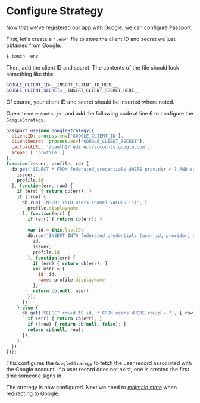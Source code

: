 # Configure Strategy

Now that we've registered our app with Google, we can configure Passport.

First, let's create a `'.env'` file to store the client ID and secret we just
obtained from Google.

```sh
$ touch .env
```

Then, add the client ID and secret.  The contents of the file should look
something like this:

```sh
GOOGLE_CLIENT_ID=__INSERT_CLIENT_ID_HERE__
GOOGLE_CLIENT_SECRET=__INSERT_CLIENT_SECRET_HERE__
```

Of course, your client ID and secret should be inserted where noted.

Open `'routes/auth.js'` and add the following code at line 6 to configure the
`GoogleStrategy`.

```js
passport.use(new GoogleStrategy({
  clientID: process.env['GOOGLE_CLIENT_ID'],
  clientSecret: process.env['GOOGLE_CLIENT_SECRET'],
  callbackURL: '/oauth2/redirect/accounts.google.com',
  scope: [ 'profile' ]
},
function(issuer, profile, cb) {
  db.get('SELECT * FROM federated_credentials WHERE provider = ? AND subject = ?', [
    issuer,
    profile.id
  ], function(err, row) {
    if (err) { return cb(err); }
    if (!row) {
      db.run('INSERT INTO users (name) VALUES (?)', [
        profile.displayName
      ], function(err) {
        if (err) { return cb(err); }
        
        var id = this.lastID;
        db.run('INSERT INTO federated_credentials (user_id, provider, subject) VALUES (?, ?, ?)', [
          id,
          issuer,
          profile.id
        ], function(err) {
          if (err) { return cb(err); }
          var user = {
            id: id,
            name: profile.displayName
          };
          return cb(null, user);
        });
      });
    } else {
      db.get('SELECT rowid AS id, * FROM users WHERE rowid = ?', [ row.user_id ], function(err, row) {
        if (err) { return cb(err); }
        if (!row) { return cb(null, false); }
        return cb(null, row);
      });
    }
  });
}));
```

This configures the `GoogleStrategy` to fetch the user record associated with
the Google account.  If a user record does not exist, one is created the first
time someone signs in.

The strategy is now configured.  Next we need to [maintain state](../state/)
when redirecting to Google.

